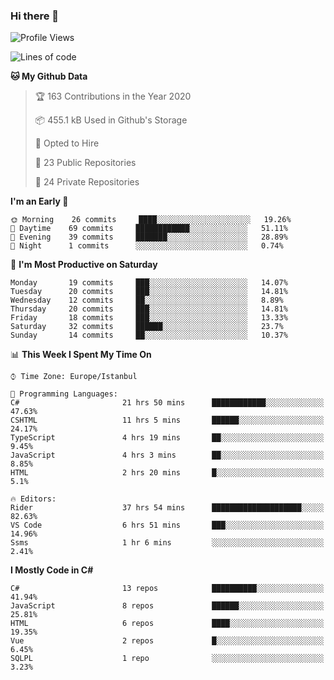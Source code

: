 ### Hi there 👋

<!--START_SECTION:waka-->
![Profile Views](http://img.shields.io/badge/Profile%20Views-0-blue)

![Lines of code](https://img.shields.io/badge/From%20Hello%20World%20I%27ve%20Written-25.1%20million%20lines%20of%20code-blue)

**🐱 My Github Data** 

> 🏆 163 Contributions in the Year 2020
 > 
> 📦 455.1 kB Used in Github's Storage 
 > 
> 💼 Opted to Hire
 > 
> 📜 23 Public Repositories
 > 
> 🔑 24 Private Repositories 

**I'm an Early 🐤** 

```text
🌞 Morning    26 commits     ████░░░░░░░░░░░░░░░░░░░░░   19.26% 
🌆 Daytime    69 commits     ████████████░░░░░░░░░░░░░   51.11% 
🌃 Evening    39 commits     ███████░░░░░░░░░░░░░░░░░░   28.89% 
🌙 Night      1 commits      ░░░░░░░░░░░░░░░░░░░░░░░░░   0.74%

```
📅 **I'm Most Productive on Saturday** 

```text
Monday       19 commits     ███░░░░░░░░░░░░░░░░░░░░░░   14.07% 
Tuesday      20 commits     ███░░░░░░░░░░░░░░░░░░░░░░   14.81% 
Wednesday    12 commits     ██░░░░░░░░░░░░░░░░░░░░░░░   8.89% 
Thursday     20 commits     ███░░░░░░░░░░░░░░░░░░░░░░   14.81% 
Friday       18 commits     ███░░░░░░░░░░░░░░░░░░░░░░   13.33% 
Saturday     32 commits     ██████░░░░░░░░░░░░░░░░░░░   23.7% 
Sunday       14 commits     ██░░░░░░░░░░░░░░░░░░░░░░░   10.37%

```


📊 **This Week I Spent My Time On** 

```text
⌚︎ Time Zone: Europe/Istanbul

💬 Programming Languages: 
C#                       21 hrs 50 mins      ████████████░░░░░░░░░░░░░   47.63% 
CSHTML                   11 hrs 5 mins       ██████░░░░░░░░░░░░░░░░░░░   24.17% 
TypeScript               4 hrs 19 mins       ██░░░░░░░░░░░░░░░░░░░░░░░   9.45% 
JavaScript               4 hrs 3 mins        ██░░░░░░░░░░░░░░░░░░░░░░░   8.85% 
HTML                     2 hrs 20 mins       █░░░░░░░░░░░░░░░░░░░░░░░░   5.1%

🔥 Editors: 
Rider                    37 hrs 54 mins      ████████████████████░░░░░   82.63% 
VS Code                  6 hrs 51 mins       ███░░░░░░░░░░░░░░░░░░░░░░   14.96% 
Ssms                     1 hr 6 mins         ░░░░░░░░░░░░░░░░░░░░░░░░░   2.41%

```

**I Mostly Code in C#** 

```text
C#                       13 repos            ██████████░░░░░░░░░░░░░░░   41.94% 
JavaScript               8 repos             ██████░░░░░░░░░░░░░░░░░░░   25.81% 
HTML                     6 repos             ████░░░░░░░░░░░░░░░░░░░░░   19.35% 
Vue                      2 repos             █░░░░░░░░░░░░░░░░░░░░░░░░   6.45% 
SQLPL                    1 repo              ░░░░░░░░░░░░░░░░░░░░░░░░░   3.23%

```



<!--END_SECTION:waka-->

<!--
**ebubekirdinc/ebubekirdinc** is a ✨ _special_ ✨ repository because its `README.md` (this file) appears on your GitHub profile.

Here are some ideas to get you started:

- 🔭 I’m currently working on ...
- 🌱 I’m currently learning ...
- 👯 I’m looking to collaborate on ...
- 🤔 I’m looking for help with ...
- 💬 Ask me about ...
- 📫 How to reach me: ...
- 😄 Pronouns: ...
- ⚡ Fun fact: ...
-->
